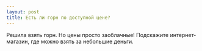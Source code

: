 ```yaml
---
layout: post 
title: Есть ли горн по доступной цене? 
--- 
```

Решила взять горн. Но цены просто заоблачные! Подскажите интернет-магазин, где можно взять за небольшие деньги. 